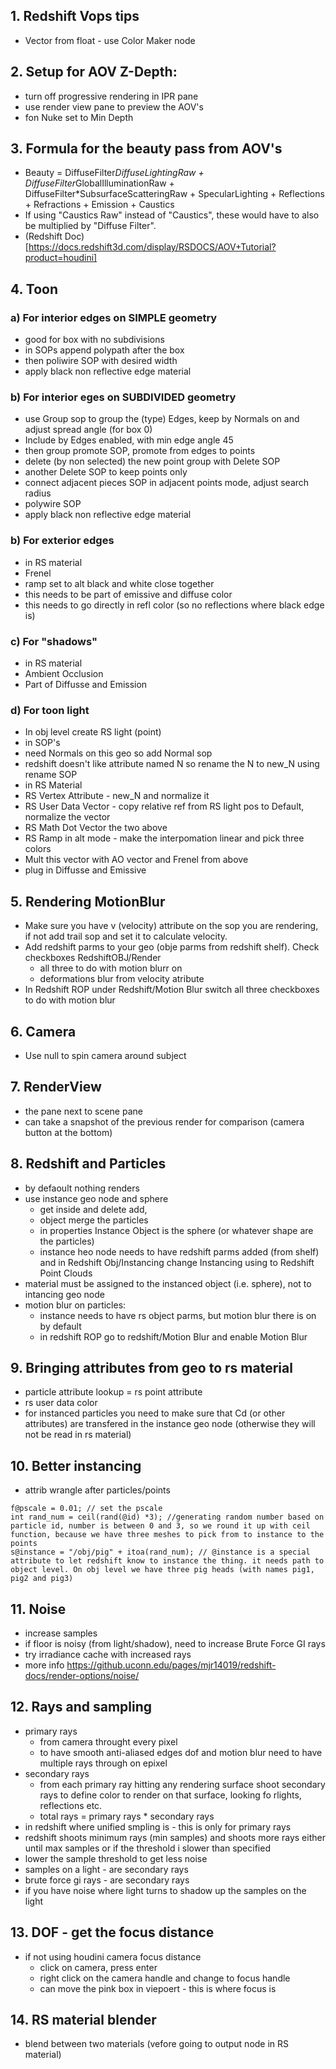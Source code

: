 ## 1. Redshift Vops tips
- Vector from float - use Color Maker node
## 2. Setup for AOV Z-Depth:
- turn off progressive rendering in IPR pane
- use render view pane to preview the AOV's
- fon Nuke set to Min Depth
## 3. Formula for the beauty pass from AOV's
- Beauty = DiffuseFilter*DiffuseLightingRaw + DiffuseFilter*GlobalIlluminationRaw + DiffuseFilter*SubsurfaceScatteringRaw + SpecularLighting + Reflections + Refractions + Emission + Caustics
- If using "Caustics Raw" instead of "Caustics", these would have to also be multiplied by "Diffuse Filter".
- (Redshift Doc)[https://docs.redshift3d.com/display/RSDOCS/AOV+Tutorial?product=houdini]
## 4. Toon
### a) For interior edges on SIMPLE geometry 
- good for box with no subdivisions
- in SOPs append polypath after the box
- then poliwire SOP with desired width
- apply black non reflective edge material
### b) For interior eges on SUBDIVIDED geometry
- use Group sop to group the (type) Edges, keep by Normals on and adjust spread angle (for box 0)
- Include by Edges enabled, with min edge angle 45 
- then group promote SOP, promote from edges to points
- delete (by non selected) the new point group with Delete SOP
- another Delete SOP to keep points only
- connect adjacent pieces SOP in adjacent points mode, adjust search radius
- polywire SOP
- apply black non reflective edge material
### b) For exterior edges
- in RS material
- Frenel
- ramp set to alt black and white close together
- this needs to be part of emissive and diffuse color
- this needs to go directly in refl color (so no reflections where black edge is)   
### c) For "shadows"
- in RS material
- Ambient Occlusion
- Part of Diffusse and Emission
### d) For toon light
- In obj level create RS light (point)
- in SOP's
- need Normals on this geo so add Normal sop
- redshift doesn't like attribute named N so rename the N to new_N using rename SOP
- in RS Material
- RS Vertex Attribute - new_N and normalize it
- RS User Data Vector - copy relative ref from RS light pos to Default, normalize the vector
- RS Math Dot Vector the two above
- RS Ramp in alt mode - make the interpomation linear and pick three colors
- Mult this vector with AO vector and Frenel from above
- plug in Diffusse and Emissive
## 5. Rendering MotionBlur
- Make sure you have v (velocity) attribute on the sop you are rendering, if not add trail sop and set it to calculate velocity.
- Add redshift parms to your geo (obje parms from redshift shelf). Check checkboxes RedshiftOBJ/Render
  - all three to do with motion blurr on
  - deformations blur from velocity atribute
 - In Redshift ROP under Redshift/Motion Blur switch all three checkboxes to do with motion blur
## 6. Camera
- Use null to spin camera around subject
## 7. RenderView 
- the pane next to scene pane
- can take a snapshot of the previous render for comparison (camera button at the bottom)
## 8. Redshift and Particles
- by defaoult nothing renders
- use instance geo node and sphere
  - get inside and delete add, 
  - object merge the particles
  - in properties Instance Object is the sphere (or whatever shape are the particles)
  - instance heo node needs to have redshift parms added (from shelf) and in Redshift Obj/Instancing change Instancing using to Redshift Point Clouds
- material must be assigned to the instanced object (i.e. sphere), not to intancing geo node
- motion blur on particles:
  - instance needs to have rs object parms, but motion blur there is on by default
  - in redshift ROP go to redshift/Motion Blur and enable Motion Blur
## 9. Bringing attributes from geo to rs material
- particle attribute lookup = rs point attribute
- rs user data color
- for instanced particles you need to make sure that Cd (or other attributes) are transfered in the instance geo node (otherwise they will not be read in rs material)
## 10. Better instancing
- attrib wrangle after particles/points
```
f@pscale = 0.01; // set the pscale
int rand_num = ceil(rand(@id) *3); //generating random number based on particle id, number is between 0 and 3, so we round it up with ceil function, because we have three meshes to pick from to instance to the points
s@instance = "/obj/pig" + itoa(rand_num); // @instance is a special attribute to let redshift know to instance the thing. it needs path to object level. On obj level we have three pig heads (with names pig1, pig2 and pig3)
```
## 11. Noise
- increase samples
- if floor is noisy (from light/shadow), need to increase Brute Force GI rays
- try irradiance cache with increased rays
- more info https://github.uconn.edu/pages/mjr14019/redshift-docs/render-options/noise/
## 12. Rays and sampling
- primary rays 
  - from camera throught every pixel
  - to have smooth anti-aliased edges dof and motion blur need to have multiple rays through on epixel
- secondary rays
  - from each primary ray hitting any rendering surface shoot secondary rays to define color to render on that surface, looking fo rlights, reflections etc.
  - total rays = primary rays * secondary rays
- in redshift where unified smpling is - this is only for primary rays
- redshift shoots minimum rays (min samples) and shoots more rays either until max samples or if the threshold i slower than specified
- lower the sample threshold to get less noise
- samples on a light - are secondary rays
- brute force gi rays - are secondary rays
- if you have noise where light turns to shadow up the samples on the light
## 13. DOF - get the focus distance 
- if not using houdini camera focus distance
  - click on camera, press enter
  - right click on the camera handle and change to focus handle
  - can move the pink box in viepoert - this is where focus is
## 14. RS material blender
- blend between two materials (vefore going to output node in RS material)
